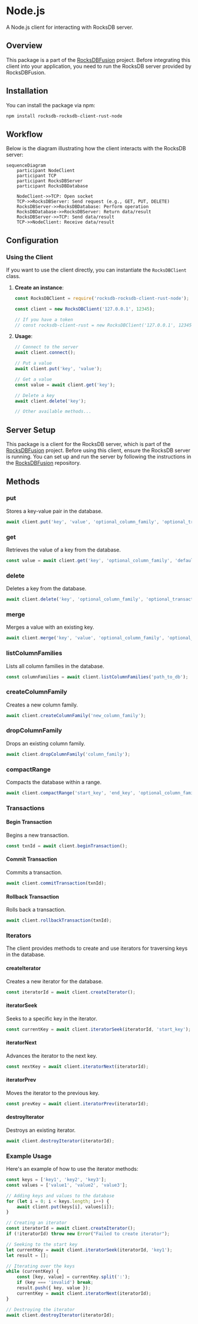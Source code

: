 # Node.js

A Node.js client for interacting with RocksDB server.

## Overview

This package is a part of the [RocksDBFusion](https://github.com/s00d/RocksDBFusion) project. Before integrating this client into your application, you need to run the RocksDB server provided by RocksDBFusion.

## Installation

You can install the package via npm:

```bash
npm install rocksdb-rocksdb-client-rust-node
```

## Workflow

Below is the diagram illustrating how the client interacts with the RocksDB server:

```mermaid
sequenceDiagram
    participant NodeClient
    participant TCP
    participant RocksDBServer
    participant RocksDBDatabase

    NodeClient->>TCP: Open socket
    TCP->>RocksDBServer: Send request (e.g., GET, PUT, DELETE)
    RocksDBServer->>RocksDBDatabase: Perform operation
    RocksDBDatabase->>RocksDBServer: Return data/result
    RocksDBServer->>TCP: Send data/result
    TCP->>NodeClient: Receive data/result
```

## Configuration

### Using the Client

If you want to use the client directly, you can instantiate the `RocksDBClient` class.

1. **Create an instance**:

   ```javascript
   const RocksDBClient = require('rocksdb-rocksdb-client-rust-node');
   
   const client = new RocksDBClient('127.0.0.1', 12345);

   // If you have a token
   // const rocksdb-client-rust = new RocksDBClient('127.0.0.1', 12345, 'your-token');
   ```

2. **Usage**:

   ```javascript
   // Connect to the server
   await client.connect();

   // Put a value
   await client.put('key', 'value');

   // Get a value
   const value = await client.get('key');

   // Delete a key
   await client.delete('key');

   // Other available methods...
   ```

## Server Setup

This package is a client for the RocksDB server, which is part of the [RocksDBFusion](https://github.com/s00d/RocksDBFusion) project. Before using this client, ensure the RocksDB server is running. You can set up and run the server by following the instructions in the [RocksDBFusion](https://github.com/s00d/RocksDBFusion) repository.

## Methods

### put

Stores a key-value pair in the database.

```javascript
await client.put('key', 'value', 'optional_column_family', 'optional_transaction_id');
```

### get

Retrieves the value of a key from the database.

```javascript
const value = await client.get('key', 'optional_column_family', 'default_value', 'optional_transaction_id');
```

### delete

Deletes a key from the database.

```javascript
await client.delete('key', 'optional_column_family', 'optional_transaction_id');
```

### merge

Merges a value with an existing key.

```javascript
await client.merge('key', 'value', 'optional_column_family', 'optional_transaction_id');
```

### listColumnFamilies

Lists all column families in the database.

```javascript
const columnFamilies = await client.listColumnFamilies('path_to_db');
```

### createColumnFamily

Creates a new column family.

```javascript
await client.createColumnFamily('new_column_family');
```

### dropColumnFamily

Drops an existing column family.

```javascript
await client.dropColumnFamily('column_family');
```

### compactRange

Compacts the database within a range.

```javascript
await client.compactRange('start_key', 'end_key', 'optional_column_family');
```

### Transactions

#### Begin Transaction

Begins a new transaction.

```javascript
const txnId = await client.beginTransaction();
```

#### Commit Transaction

Commits a transaction.

```javascript
await client.commitTransaction(txnId);
```

#### Rollback Transaction

Rolls back a transaction.

```javascript
await client.rollbackTransaction(txnId);
```

### Iterators

The client provides methods to create and use iterators for traversing keys in the database.

#### createIterator

Creates a new iterator for the database.

```javascript
const iteratorId = await client.createIterator();
```

#### iteratorSeek

Seeks to a specific key in the iterator.

```javascript
const currentKey = await client.iteratorSeek(iteratorId, 'start_key');
```

#### iteratorNext

Advances the iterator to the next key.

```javascript
const nextKey = await client.iteratorNext(iteratorId);
```

#### iteratorPrev

Moves the iterator to the previous key.

```javascript
const prevKey = await client.iteratorPrev(iteratorId);
```

#### destroyIterator

Destroys an existing iterator.

```javascript
await client.destroyIterator(iteratorId);
```

### Example Usage

Here's an example of how to use the iterator methods:

```javascript
const keys = ['key1', 'key2', 'key3'];
const values = ['value1', 'value2', 'value3'];

// Adding keys and values to the database
for (let i = 0; i < keys.length; i++) {
    await client.put(keys[i], values[i]);
}

// Creating an iterator
const iteratorId = await client.createIterator();
if (!iteratorId) throw new Error("Failed to create iterator");

// Seeking to the start key
let currentKey = await client.iteratorSeek(iteratorId, 'key1');
let result = [];

// Iterating over the keys
while (currentKey) {
    const [key, value] = currentKey.split(':');
    if (key === 'invalid') break;
    result.push({ key, value });
    currentKey = await client.iteratorNext(iteratorId);
}

// Destroying the iterator
await client.destroyIterator(iteratorId);
```